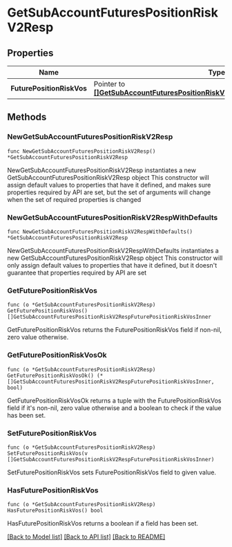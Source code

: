 # GetSubAccountFuturesPositionRiskV2Resp

## Properties

Name | Type | Description | Notes
------------ | ------------- | ------------- | -------------
**FuturePositionRiskVos** | Pointer to [**[]GetSubAccountFuturesPositionRiskV2RespFuturePositionRiskVosInner**](GetSubAccountFuturesPositionRiskV2RespFuturePositionRiskVosInner.md) |  | [optional] 

## Methods

### NewGetSubAccountFuturesPositionRiskV2Resp

`func NewGetSubAccountFuturesPositionRiskV2Resp() *GetSubAccountFuturesPositionRiskV2Resp`

NewGetSubAccountFuturesPositionRiskV2Resp instantiates a new GetSubAccountFuturesPositionRiskV2Resp object
This constructor will assign default values to properties that have it defined,
and makes sure properties required by API are set, but the set of arguments
will change when the set of required properties is changed

### NewGetSubAccountFuturesPositionRiskV2RespWithDefaults

`func NewGetSubAccountFuturesPositionRiskV2RespWithDefaults() *GetSubAccountFuturesPositionRiskV2Resp`

NewGetSubAccountFuturesPositionRiskV2RespWithDefaults instantiates a new GetSubAccountFuturesPositionRiskV2Resp object
This constructor will only assign default values to properties that have it defined,
but it doesn't guarantee that properties required by API are set

### GetFuturePositionRiskVos

`func (o *GetSubAccountFuturesPositionRiskV2Resp) GetFuturePositionRiskVos() []GetSubAccountFuturesPositionRiskV2RespFuturePositionRiskVosInner`

GetFuturePositionRiskVos returns the FuturePositionRiskVos field if non-nil, zero value otherwise.

### GetFuturePositionRiskVosOk

`func (o *GetSubAccountFuturesPositionRiskV2Resp) GetFuturePositionRiskVosOk() (*[]GetSubAccountFuturesPositionRiskV2RespFuturePositionRiskVosInner, bool)`

GetFuturePositionRiskVosOk returns a tuple with the FuturePositionRiskVos field if it's non-nil, zero value otherwise
and a boolean to check if the value has been set.

### SetFuturePositionRiskVos

`func (o *GetSubAccountFuturesPositionRiskV2Resp) SetFuturePositionRiskVos(v []GetSubAccountFuturesPositionRiskV2RespFuturePositionRiskVosInner)`

SetFuturePositionRiskVos sets FuturePositionRiskVos field to given value.

### HasFuturePositionRiskVos

`func (o *GetSubAccountFuturesPositionRiskV2Resp) HasFuturePositionRiskVos() bool`

HasFuturePositionRiskVos returns a boolean if a field has been set.


[[Back to Model list]](../README.md#documentation-for-models) [[Back to API list]](../README.md#documentation-for-api-endpoints) [[Back to README]](../README.md)


